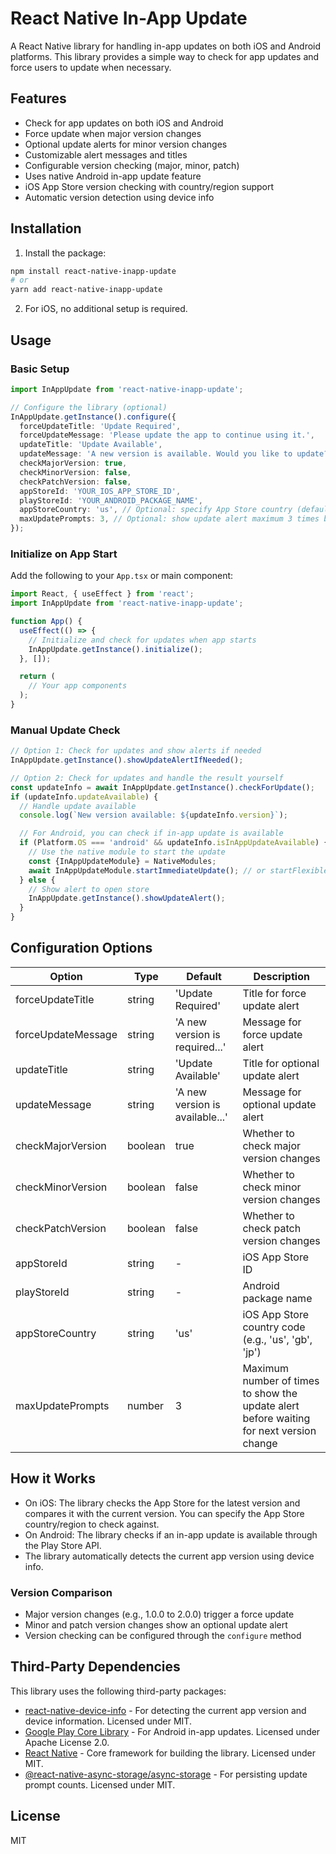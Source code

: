# React Native In-App Update

A React Native library for handling in-app updates on both iOS and Android platforms. This library provides a simple way to check for app updates and force users to update when necessary.

## Features

- Check for app updates on both iOS and Android
- Force update when major version changes
- Optional update alerts for minor version changes
- Customizable alert messages and titles
- Configurable version checking (major, minor, patch)
- Uses native Android in-app update feature
- iOS App Store version checking with country/region support
- Automatic version detection using device info

## Installation

1. Install the package:

```bash
npm install react-native-inapp-update
# or
yarn add react-native-inapp-update
```

2. For iOS, no additional setup is required.

## Usage

### Basic Setup

```typescript
import InAppUpdate from 'react-native-inapp-update';

// Configure the library (optional)
InAppUpdate.getInstance().configure({
  forceUpdateTitle: 'Update Required',
  forceUpdateMessage: 'Please update the app to continue using it.',
  updateTitle: 'Update Available',
  updateMessage: 'A new version is available. Would you like to update?',
  checkMajorVersion: true,
  checkMinorVersion: false,
  checkPatchVersion: false,
  appStoreId: 'YOUR_IOS_APP_STORE_ID',
  playStoreId: 'YOUR_ANDROID_PACKAGE_NAME',
  appStoreCountry: 'us', // Optional: specify App Store country (default: 'us')
  maxUpdatePrompts: 3, // Optional: show update alert maximum 3 times before waiting for next version
});
```

### Initialize on App Start

Add the following to your `App.tsx` or main component:

```typescript
import React, { useEffect } from 'react';
import InAppUpdate from 'react-native-inapp-update';

function App() {
  useEffect(() => {
    // Initialize and check for updates when app starts
    InAppUpdate.getInstance().initialize();
  }, []);

  return (
    // Your app components
  );
}
```

### Manual Update Check

```typescript
// Option 1: Check for updates and show alerts if needed
InAppUpdate.getInstance().showUpdateAlertIfNeeded();

// Option 2: Check for updates and handle the result yourself
const updateInfo = await InAppUpdate.getInstance().checkForUpdate();
if (updateInfo.updateAvailable) {
  // Handle update available
  console.log(`New version available: ${updateInfo.version}`);

  // For Android, you can check if in-app update is available
  if (Platform.OS === 'android' && updateInfo.isInAppUpdateAvailable) {
    // Use the native module to start the update
    const {InAppUpdateModule} = NativeModules;
    await InAppUpdateModule.startImmediateUpdate(); // or startFlexibleUpdate()
  } else {
    // Show alert to open store
    InAppUpdate.getInstance().showUpdateAlert();
  }
}
```

## Configuration Options

| Option             | Type    | Default                         | Description                                                                             |
| ------------------ | ------- | ------------------------------- | --------------------------------------------------------------------------------------- |
| forceUpdateTitle   | string  | 'Update Required'               | Title for force update alert                                                            |
| forceUpdateMessage | string  | 'A new version is required...'  | Message for force update alert                                                          |
| updateTitle        | string  | 'Update Available'              | Title for optional update alert                                                         |
| updateMessage      | string  | 'A new version is available...' | Message for optional update alert                                                       |
| checkMajorVersion  | boolean | true                            | Whether to check major version changes                                                  |
| checkMinorVersion  | boolean | false                           | Whether to check minor version changes                                                  |
| checkPatchVersion  | boolean | false                           | Whether to check patch version changes                                                  |
| appStoreId         | string  | -                               | iOS App Store ID                                                                        |
| playStoreId        | string  | -                               | Android package name                                                                    |
| appStoreCountry    | string  | 'us'                            | iOS App Store country code (e.g., 'us', 'gb', 'jp')                                     |
| maxUpdatePrompts   | number  | 3                               | Maximum number of times to show the update alert before waiting for next version change |

## How it Works

- On iOS: The library checks the App Store for the latest version and compares it with the current version. You can specify the App Store country/region to check against.
- On Android: The library checks if an in-app update is available through the Play Store API.
- The library automatically detects the current app version using device info.

### Version Comparison

- Major version changes (e.g., 1.0.0 to 2.0.0) trigger a force update
- Minor and patch version changes show an optional update alert
- Version checking can be configured through the `configure` method

## Third-Party Dependencies

This library uses the following third-party packages:

- [react-native-device-info](https://github.com/react-native-device-info/react-native-device-info) - For detecting the current app version and device information. Licensed under MIT.
- [Google Play Core Library](https://developer.android.com/guide/playcore) - For Android in-app updates. Licensed under Apache License 2.0.
- [React Native](https://reactnative.dev/) - Core framework for building the library. Licensed under MIT.
- [@react-native-async-storage/async-storage](https://github.com/react-native-async-storage/async-storage) - For persisting update prompt counts. Licensed under MIT.

## License

MIT
